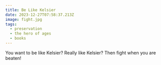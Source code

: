 ```yaml
---
title: Be Like Kelsier
date: 2023-12-27T07:58:37.213Z
image: fight.jpg
tags:
  - preservation
  - the hero of ages
  - books
---
```

You want to be like Kelsier? Really like Kelsier? Then fight when you are beaten!